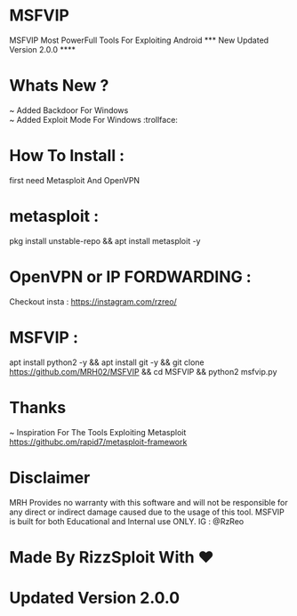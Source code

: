 # MSFVIP
MSFVIP Most PowerFull Tools For Exploiting Android
*** New Updated Version 2.0.0 ****

# Whats New ?
~ Added Backdoor For Windows <br />
~ Added Exploit Mode For Windows
:trollface:

# How To Install :
first need Metasploit And OpenVPN

# metasploit :
pkg install unstable-repo && apt install metasploit -y

# OpenVPN or IP FORDWARDING :
Checkout insta : https://instagram.com/rzreo/

# MSFVIP :
apt install python2 -y && apt install git -y && git clone https://github.com/MRH02/MSFVIP && cd MSFVIP && python2 msfvip.py

# Thanks
~ Inspiration For The Tools Exploiting Metasploit
https://githubc.om/rapid7/metasploit-framework

# Disclaimer
MRH Provides no warranty with this software and will not be responsible for any direct or indirect damage caused due to the usage of this tool.
MSFVIP is built for both Educational and Internal use ONLY.
IG : @RzReo

#                            Made By RizzSploit With :heart:
#                                Updated Version 2.0.0
